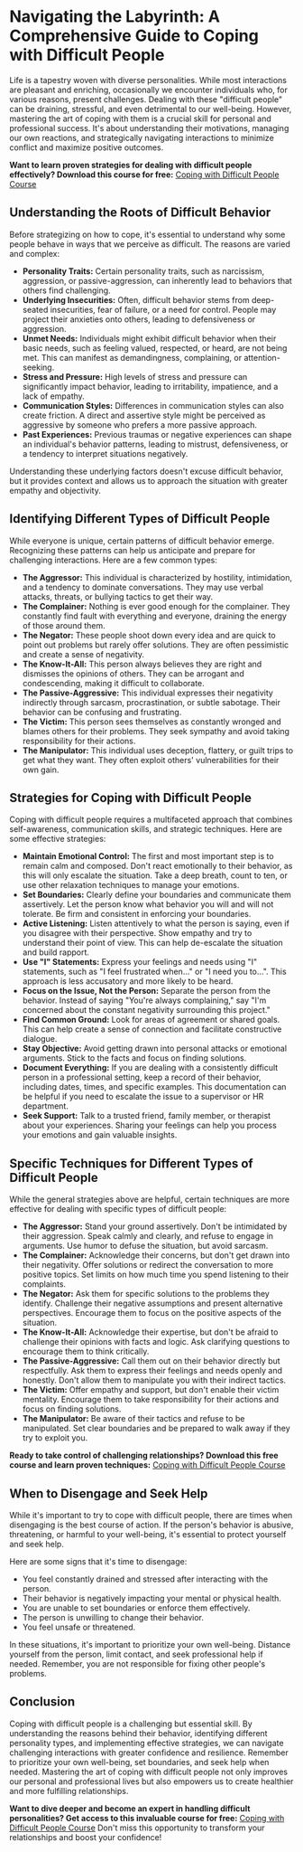 # Navigating the Labyrinth: A Comprehensive Guide to Coping with Difficult People

Life is a tapestry woven with diverse personalities. While most interactions are pleasant and enriching, occasionally we encounter individuals who, for various reasons, present challenges. Dealing with these "difficult people" can be draining, stressful, and even detrimental to our well-being. However, mastering the art of coping with them is a crucial skill for personal and professional success. It's about understanding their motivations, managing our own reactions, and strategically navigating interactions to minimize conflict and maximize positive outcomes.

**Want to learn proven strategies for dealing with difficult people effectively? Download this course for free:** [Coping with Difficult People Course](https://udemywork.com/coping-difficult-people)

## Understanding the Roots of Difficult Behavior

Before strategizing on how to cope, it's essential to understand why some people behave in ways that we perceive as difficult. The reasons are varied and complex:

*   **Personality Traits:** Certain personality traits, such as narcissism, aggression, or passive-aggression, can inherently lead to behaviors that others find challenging.
*   **Underlying Insecurities:** Often, difficult behavior stems from deep-seated insecurities, fear of failure, or a need for control. People may project their anxieties onto others, leading to defensiveness or aggression.
*   **Unmet Needs:** Individuals might exhibit difficult behavior when their basic needs, such as feeling valued, respected, or heard, are not being met. This can manifest as demandingness, complaining, or attention-seeking.
*   **Stress and Pressure:** High levels of stress and pressure can significantly impact behavior, leading to irritability, impatience, and a lack of empathy.
*   **Communication Styles:** Differences in communication styles can also create friction. A direct and assertive style might be perceived as aggressive by someone who prefers a more passive approach.
*   **Past Experiences:** Previous traumas or negative experiences can shape an individual's behavior patterns, leading to mistrust, defensiveness, or a tendency to interpret situations negatively.

Understanding these underlying factors doesn't excuse difficult behavior, but it provides context and allows us to approach the situation with greater empathy and objectivity.

## Identifying Different Types of Difficult People

While everyone is unique, certain patterns of difficult behavior emerge. Recognizing these patterns can help us anticipate and prepare for challenging interactions. Here are a few common types:

*   **The Aggressor:** This individual is characterized by hostility, intimidation, and a tendency to dominate conversations. They may use verbal attacks, threats, or bullying tactics to get their way.
*   **The Complainer:** Nothing is ever good enough for the complainer. They constantly find fault with everything and everyone, draining the energy of those around them.
*   **The Negator:** These people shoot down every idea and are quick to point out problems but rarely offer solutions. They are often pessimistic and create a sense of negativity.
*   **The Know-It-All:** This person always believes they are right and dismisses the opinions of others. They can be arrogant and condescending, making it difficult to collaborate.
*   **The Passive-Aggressive:** This individual expresses their negativity indirectly through sarcasm, procrastination, or subtle sabotage. Their behavior can be confusing and frustrating.
*   **The Victim:** This person sees themselves as constantly wronged and blames others for their problems. They seek sympathy and avoid taking responsibility for their actions.
*   **The Manipulator:** This individual uses deception, flattery, or guilt trips to get what they want. They often exploit others' vulnerabilities for their own gain.

## Strategies for Coping with Difficult People

Coping with difficult people requires a multifaceted approach that combines self-awareness, communication skills, and strategic techniques. Here are some effective strategies:

*   **Maintain Emotional Control:** The first and most important step is to remain calm and composed. Don't react emotionally to their behavior, as this will only escalate the situation. Take a deep breath, count to ten, or use other relaxation techniques to manage your emotions.
*   **Set Boundaries:** Clearly define your boundaries and communicate them assertively. Let the person know what behavior you will and will not tolerate. Be firm and consistent in enforcing your boundaries.
*   **Active Listening:** Listen attentively to what the person is saying, even if you disagree with their perspective. Show empathy and try to understand their point of view. This can help de-escalate the situation and build rapport.
*   **Use "I" Statements:** Express your feelings and needs using "I" statements, such as "I feel frustrated when..." or "I need you to...". This approach is less accusatory and more likely to be heard.
*   **Focus on the Issue, Not the Person:** Separate the person from the behavior. Instead of saying "You're always complaining," say "I'm concerned about the constant negativity surrounding this project."
*   **Find Common Ground:** Look for areas of agreement or shared goals. This can help create a sense of connection and facilitate constructive dialogue.
*   **Stay Objective:** Avoid getting drawn into personal attacks or emotional arguments. Stick to the facts and focus on finding solutions.
*   **Document Everything:** If you are dealing with a consistently difficult person in a professional setting, keep a record of their behavior, including dates, times, and specific examples. This documentation can be helpful if you need to escalate the issue to a supervisor or HR department.
*   **Seek Support:** Talk to a trusted friend, family member, or therapist about your experiences. Sharing your feelings can help you process your emotions and gain valuable insights.

## Specific Techniques for Different Types of Difficult People

While the general strategies above are helpful, certain techniques are more effective for dealing with specific types of difficult people:

*   **The Aggressor:** Stand your ground assertively. Don't be intimidated by their aggression. Speak calmly and clearly, and refuse to engage in arguments. Use humor to defuse the situation, but avoid sarcasm.
*   **The Complainer:** Acknowledge their concerns, but don't get drawn into their negativity. Offer solutions or redirect the conversation to more positive topics. Set limits on how much time you spend listening to their complaints.
*   **The Negator:** Ask them for specific solutions to the problems they identify. Challenge their negative assumptions and present alternative perspectives. Encourage them to focus on the positive aspects of the situation.
*   **The Know-It-All:** Acknowledge their expertise, but don't be afraid to challenge their opinions with facts and logic. Ask clarifying questions to encourage them to think critically.
*   **The Passive-Aggressive:** Call them out on their behavior directly but respectfully. Ask them to express their feelings and needs openly and honestly. Don't allow them to manipulate you with their indirect tactics.
*   **The Victim:** Offer empathy and support, but don't enable their victim mentality. Encourage them to take responsibility for their actions and focus on finding solutions.
*   **The Manipulator:** Be aware of their tactics and refuse to be manipulated. Set clear boundaries and be prepared to walk away if they try to exploit you.

**Ready to take control of challenging relationships? Download this free course and learn proven techniques:** [Coping with Difficult People Course](https://udemywork.com/coping-difficult-people)

## When to Disengage and Seek Help

While it's important to try to cope with difficult people, there are times when disengaging is the best course of action. If the person's behavior is abusive, threatening, or harmful to your well-being, it's essential to protect yourself and seek help.

Here are some signs that it's time to disengage:

*   You feel constantly drained and stressed after interacting with the person.
*   Their behavior is negatively impacting your mental or physical health.
*   You are unable to set boundaries or enforce them effectively.
*   The person is unwilling to change their behavior.
*   You feel unsafe or threatened.

In these situations, it's important to prioritize your own well-being. Distance yourself from the person, limit contact, and seek professional help if needed. Remember, you are not responsible for fixing other people's problems.

## Conclusion

Coping with difficult people is a challenging but essential skill. By understanding the reasons behind their behavior, identifying different personality types, and implementing effective strategies, we can navigate challenging interactions with greater confidence and resilience. Remember to prioritize your own well-being, set boundaries, and seek help when needed. Mastering the art of coping with difficult people not only improves our personal and professional lives but also empowers us to create healthier and more fulfilling relationships.

**Want to dive deeper and become an expert in handling difficult personalities? Get access to this invaluable course for free:** [Coping with Difficult People Course](https://udemywork.com/coping-difficult-people) Don't miss this opportunity to transform your relationships and boost your confidence!
